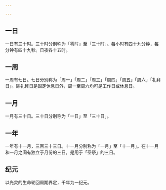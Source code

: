 ```yaml
---

---
```

## 一日

一日有三十时。三十时分别称为「零时」至「三十时」。每小时有四十九分钟，每分钟有四十九秒。日夜各十五时。

## 一周

一周有七日。七日分别称为「周一」「周二」「周三」「周四」「周五」「周六」「礼拜日」。除礼拜日是固定休息日外，周一至周六均可是工作日或休息日。

## 一月

一月有三十日。三十日分别称为「一日」至「三十日」。

## 一年

一年有十一月，三百三十三日。十一月分别称为「一月」至「十一月」。在十一月和一月之间有独立于月份的三日，是用于「圣祭」的三日。

## 纪元

以光灵的生命轮回周期界定，千年为一纪元。